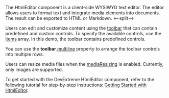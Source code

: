 The HtmlEditor component is a client-side WYSIWYG text editor. The editor allows users to format text and integrate media elements into documents. The result can be exported to HTML or Markdown.
<--split-->

Users can edit and customize content using the [toolbar](/Documentation/ApiReference/UI_Components/dxHtmlEditor/Configuration/toolbar/) that can contain predefined and custom controls. To specify the available controls, use the [items](/Documentation/ApiReference/UI_Components/dxHtmlEditor/Configuration/toolbar/items/) array. In this demo, the toolbar contains predefined controls.

You can use the **toolbar**.[multiline](/Documentation/ApiReference/UI_Components/dxHtmlEditor/Configuration/toolbar/#multiline) property to arrange the toolbar controls into multiple rows.

Users can resize media files when the [mediaResizing](/Documentation/ApiReference/UI_Components/dxHtmlEditor/Configuration/mediaResizing/) is enabled. Currently, only images are supported.

To get started with the DevExtreme HtmlEditor component, refer to the following tutorial for step-by-step instructions: [Getting Started with HtmlEditor](/Documentation/Guide/UI_Components/HtmlEditor/Getting_Started_with_HtmlEditor/).